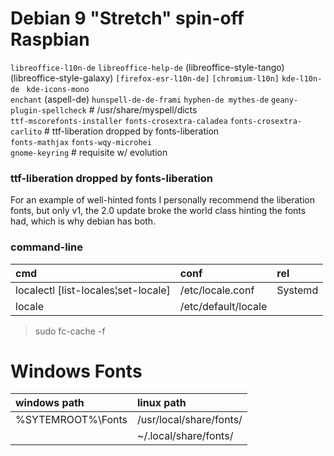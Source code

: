 # Debian 9 "Stretch" spin-off Raspbian

`libreoffice-l10n-de` `libreoffice-help-de` \(libreoffice-style-tango\) \(libreoffice-style-galaxy\) `[firefox-esr-l10n-de]` `[chromium-l10n]` `kde-l10n-de` ` kde-icons-mono`  
`enchant` \(aspell-de\) `hunspell-de-de-frami` `hyphen-de mythes-de` `geany-plugin-spellcheck`   # /usr/share/myspell/dicts  
`ttf-mscorefonts-installer` `fonts-crosextra-caladea` `fonts-crosextra-carlito` # ttf-liberation dropped by fonts-liberation  
`fonts-mathjax` `fonts-wqy-microhei`  
`gnome-keyring`   # requisite w/ evolution


### ttf-liberation dropped by fonts-liberation

>>>
For an example of well-hinted fonts I personally 
recommend the liberation fonts, but only v1, the 2.0 update broke the world 
class hinting the fonts had, which is why debian has both.
>>>


### command-line

| cmd | conf | rel
| :--- | :--- | :---
| localectl [list-locales¦set-locale] | /etc/locale.conf | Systemd
| locale | /etc/default/locale |

> sudo fc-cache -f


# Windows Fonts

| windows path | linux path
| :--- | :---
| %SYTEMROOT%\Fonts | /usr/local/share/fonts/
| | ~/.local/share/fonts/
